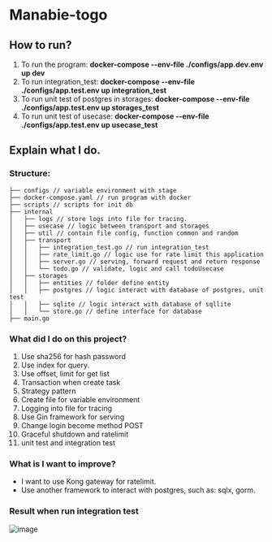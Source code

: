 # Manabie-togo

## How to run?
1. To run the program: **docker-compose --env-file ./configs/app.dev.env up dev**
2. To run integration_test: **docker-compose --env-file ./configs/app.test.env up integration_test**
3. To run unit test of postgres in storages: **docker-compose --env-file ./configs/app.test.env up storages_test**
4. To run unit test of usecase: **docker-compose --env-file ./configs/app.test.env up usecase_test**

## Explain what I do.
### Structure:

```
├── configs // variable environment with stage
├── docker-compose.yaml // run program with docker
├── scripts // scripts for init db
├── internal
│   ├── logs // store logs into file for tracing.
│   ├── usecase // logic between transport and storages
│   ├── util // contain file config, function common and random
│   ├── transport
│   │   ├── integration_test.go // run integration_test
│   │   ├── rate_limit.go // logic use for rate limit this application
│   │   ├── server.go // serving, forward request and return response
│   │   └── todo.go // validate, logic and call todoUsecase
│   ├── storages
│   │   ├── entities // folder define entity
│   │   ├── postgres // logic interact with database of postgres, unit test
│   │   ├── sqlite // logic interact with database of sqllite
│   │   └── store.go // define interface for database
├── main.go
```
        
### What did I do on this project?
1. Use sha256 for hash password
2. Use index for query.
3. Use offset, limit for get list
4. Transaction when create task
5. Strategy pattern
6. Create file for variable environment
7. Logging into file for tracing
8. Use Gin framework for serving
9. Change login become method POST
10. Graceful shutdown and ratelimit
11. unit test and integration test


### What is I want to improve?
* I want to use Kong gateway for ratelimit.
* Use another framework to interact with postgres, such as: sqlx, gorm.


### Result when run integration test

![image](https://user-images.githubusercontent.com/36435846/113615622-49045b00-967e-11eb-8d2e-bcca6ddcba1d.png)
